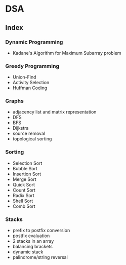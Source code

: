 # DSA
## Index
### Dynamic Programming
* Kadane's Algorithm for Maximum Subarray problem

### Greedy Programming
* Union-Find
* Activity Selection
* Huffman Coding

### Graphs
* adjacency list and matrix representation
* DFS
* BFS
* Dijkstra
* source removal
* topological sorting

### Sorting
* Selection Sort
* Bubble Sort
* Insertion Sort
* Merge Sort
* Quick Sort
* Count Sort
* Radix Sort
* Shell Sort
* Comb Sort

### Stacks
* prefix to postfix conversion
* postfix evaluation
* 2 stacks in an array
* balancing brackets 
* dynamic stack
* palindrome/string reversal
